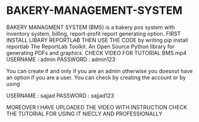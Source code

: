 # BAKERY-MANAGEMENT-SYSTEM
BAKERY MANAGMENT SYSTEM (BMS) is a bakery pos system with inventory system, billing, report-profit report generating option.
FIRST INSTALL LIBARY REPORTLAB THEN USE THE CODE 
by writing pip install reportlab
The ReportLab Toolkit. An Open Source Python library for generating PDFs and graphics.
CHECK VIDEO FOR TUTORIAL BMS.mp4
USERNAME : admin
PASSWORD : admin123

You can create if and only if you are an admin otherwise you doesnot have an option if you are a user.
You can check by creating the account or by using

USERNAME : sajjad
PASSWORD : sajjad123

MOREOVER I HAVE UPLOADED THE VIDEO WITH INSTRUCTION CHECK THE TUTORIAL FOR USING IT NIECLY AND PROFESSIONALLY
